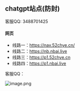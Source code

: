 ## chatgpt站点(防封)
客服QQ: 3488701425
#### 网页

- 线路一：https://nav.52chye.cn/
- 线路二：https://nb.nbai.live
- 线路三：https://p1.52chye.cn
- 线路四：https://p1.nbai.live

客服QQ：

![image.png](https://p1.nbai.live/assets/qq_min-f4f554fd.jpg)
